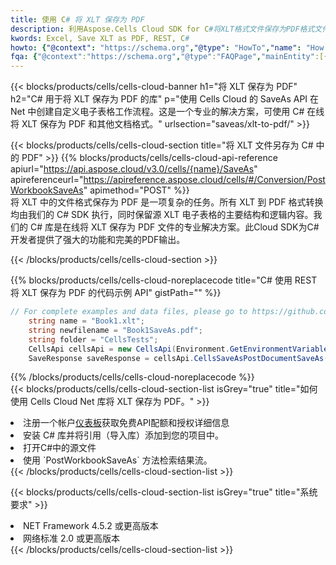 ```yaml
---
title: 使用 C# 将 XLT 保存为 PDF
description: 利用Aspose.Cells Cloud SDK for C#将XLT格式文件保存为PDF格式文件。
kwords: Excel, Save XLT as PDF, REST, C#
howto: {"@context": "https://schema.org","@type": "HowTo","name": "How to save XLT as PDF using the Cells Cloud Net library.","description": "How to save XLT as PDF using the Cells Cloud Net library.","image": {"@type": "ImageObject"},"url": "/net/saveas/xlt-to-pdf/","step": [{ "@type": "HowToStep","name": "How to save XLT as PDF using the Cells Cloud Net library. step 1", "image": {"@type": "ImageObject",},"url": "/net/saveas/xlt-to-pdf/","text": "Register an account at <a href='https://dashboard.aspose.cloud/'>Dashboard</a> to get free API quota & authorization details",},{ "@type": "HowToStep","name": "How to save XLT as PDF using the Cells Cloud Net library. step 1", "image": {"@type": "ImageObject",},"url": "/net/saveas/xlt-to-pdf/","text": "Install C# library and add the reference (import the library) to your project.",},{ "@type": "HowToStep","name": "How to save XLT as PDF using the Cells Cloud Net library. step 1", "image": {"@type": "ImageObject",},"url": "/net/saveas/xlt-to-pdf/","text": "Open the source file in C#",},{ "@type": "HowToStep","name": "How to save XLT as PDF using the Cells Cloud Net library. step 1", "image": {"@type": "ImageObject",},"url": "/net/saveas/xlt-to-pdf/","text": "Use the `PostWorkbookSaveAs` method to retrieve the resulting stream.",}, ],"supply": {"@type": "HowToSupply","name": "document"},"tool": [{"@type": "HowToTool","name": "Visual Studio, Visual Studio Code, Rider"},{"@type": "HowToTool","name": "Aspose Cells"}],"totalTime": "PT6M"}
fqa: {"@context":"https://schema.org","@type":"FAQPage","mainEntity":[{"@type":"Question","name":"Why save file as other formats file in C# using REST API?","acceptedAnswer":{"@type":"Answer","text":"Documents are encoded in many ways, and some files may be incompatible with the software you use. To open and read such files, just save them as appropriate file formats.<br/><ol><li>Install .NET SDK and add the reference (import the library) to your project.</li><li>Open the source file in C# using REST API.</li><li>Call the PostWorkbookSaveAsRequest() method, passing an output filename with required extension.</li><li>Get the result of save as a separate file.</li></ol>"}},{"@type":"Question","name":"What file formats can I save as with your C# library?","acceptedAnswer":{"@type":"Answer","text":"We support a variety of file formats for conversion using .NET library, including XLSX, Excel, xls , PDF, CSV, HTML, Markdown, XML, PNG, JPG, TIFF, Json, TXT and many more."}},{"@type":"Question","name":"What is the maximum allowed file size for conversion using this .NET library?","acceptedAnswer":{"@type":"Answer","text":"There are no file size limits for format conversions using .NET library."}}]}
---
```

{{< blocks/products/cells/cells-cloud-banner h1="将 XLT 保存为 PDF" h2="C# 用于将 XLT 保存为 PDF 的库" p="使用 Cells Cloud 的 SaveAs API 在 Net 中创建自定义电子表格工作流程。这是一个专业的解决方案，可使用 C# 在线将 XLT 保存为 PDF 和其他文档格式。" urlsection="saveas/xlt-to-pdf/" >}}

{{< blocks/products/cells/cells-cloud-section title="将 XLT 文件另存为 C# 中的 PDF" >}}
{{% blocks/products/cells/cells-cloud-api-reference apiurl="https://api.aspose.cloud/v3.0/cells/{name}/SaveAs" apireferenceurl="https://apireference.aspose.cloud/cells/#/Conversion/PostWorkbookSaveAs" apimethod="POST" %}}
<br/>
将 XLT 中的文件格式保存为 PDF 是一项复杂的任务。所有 XLT 到 PDF 格式转换均由我们的 C# SDK 执行，同时保留源 XLT 电子表格的主要结构和逻辑内容。我们的 C# 库是在线将 XLT 保存为 PDF 文件的专业解决方案。此Cloud SDK为C#开发者提供了强大的功能和完美的PDF输出。

{{< /blocks/products/cells/cells-cloud-section >}}

{{% blocks/products/cells/cells-cloud-noreplacecode title="C# 使用 REST 将 XLT 保存为 PDF 的代码示例 API" gistPath="" %}}
  
```cs
// For complete examples and data files, please go to https://github.com/aspose-cells-cloud/aspose-cells-cloud-dotnet/
    string name = "Book1.xlt";
    string newfilename = "Book1SaveAs.pdf";
    string folder = "CellsTests";
    CellsApi cellsApi = new CellsApi(Environment.GetEnvironmentVariable("ProductClientId"), Environment.GetEnvironmentVariable("ProductClientSecret"));
    SaveResponse saveResponse = cellsApi.CellsSaveAsPostDocumentSaveAs(name, null, newfilename, null,null,folder);
```
  
{{% /blocks/products/cells/cells-cloud-noreplacecode %}}
<br/>
{{< blocks/products/cells/cells-cloud-section-list isGrey="true" title="如何使用 Cells Cloud Net 库将 XLT 保存为 PDF。" >}}
<li>注册一个帐户<a href="https://dashboard.aspose.cloud/">仪表板</a>获取免费API配额和授权详细信息</li>
<li>安装 C# 库并将引用（导入库）添加到您的项目中。</li>
<li>打开C#中的源文件</li>
<li>使用 `PostWorkbookSaveAs` 方法检索结果流。</li>
{{< /blocks/products/cells/cells-cloud-section-list >}}

{{< blocks/products/cells/cells-cloud-section-list isGrey="true" title="系统要求" >}}
<li>NET Framework 4.5.2 或更高版本</li>
<li>网络标准 2.0 或更高版本</li>
{{< /blocks/products/cells/cells-cloud-section-list >}}
